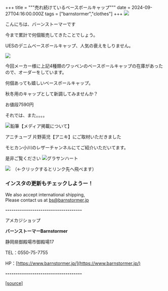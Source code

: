 +++
title = """売れ続けているベースボールキャップ"""
date = 2024-09-27T04:16:00.000Z
tags = ["barnstormer","clothes"]
+++
[![](https://stat.ameba.jp/user_images/20231023/16/barnstormer-go/b2/03/p/o0420015015354743273.png)](https://ameblo.jp/barnstormer-go/entry-12825670498.html)

こんにちは、バーンストーマーです

今まで累計で何個販売してきたことでしょう。

UESのデニムベースボールキャップ、人気の衰えをしりません。

[![](https://stat.ameba.jp/user_images/20240927/12/barnstormer-go/65/cc/j/o0466070015491116044.jpg)](https://stat.ameba.jp/user_images/20240927/12/barnstormer-go/65/cc/j/o0466070015491116044.jpg)

今回メーカー様に上記4種類のワッペンのベースボールキャップの在庫があったので、オーダーをしています。

何個あっても嬉しいベースボールキャップ。

秋冬用のキャップとして新調してみませんか？

お値段7590円

それでは、また。。。。

![鉛筆](https://stat100.ameba.jp/blog/ucs/img/char/char3/519.png)【メディア掲載について】

アニチューブ 片野英児【アニキ】にご取材いただきました

モヒカン小川のレザーチャンネルにてご紹介いただいてます。

是非ご覧ください ![グラサンハート](https://stat100.ameba.jp/blog/ucs/img/char/char3/148.png)

[![](https://stat.ameba.jp/user_images/20230412/16/barnstormer-go/6a/23/p/o0108010815269242493.png)](https://www.instagram.com/barnstormer_daily/)　（←クリックするとリンク先へ飛べます）

### インスタの更新もチェックしようー！

We also accept international shipping,  
Please contact us at bs@barnstormer.jp

**\-------------------------------------**

アメカジショップ

**バーンストーマーBarnstormer**

静岡県御殿場市御殿場17

TEL：0550-75-7755

HP：[https://www.barnstormer.jp/](https://www.barnstormer.jp/)

**\-------------------------------------**

[[source]](https://ameblo.jp/barnstormer-go/entry-12869094446.html)
